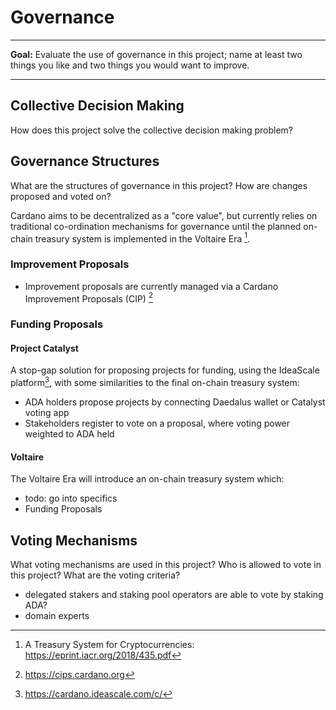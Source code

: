 # Governance

---

**Goal:** Evaluate the use of governance in this project; name at least two things you like and two things you would want to improve.

---
## Collective Decision Making
How does this project solve the collective decision making problem?

## Governance Structures
What are the structures of governance in this project? How are changes proposed and voted on?

Cardano aims to be decentralized as a "core value", but currently relies on traditional co-ordination mechanisms for 
governance until the planned on-chain treasury system is implemented in the Voltaire Era [^1].

### Improvement Proposals
- Improvement proposals are currently managed via a Cardano Improvement Proposals (CIP) [^2]

### Funding Proposals

#### Project Catalyst
A stop-gap solution for proposing projects for funding, using the IdeaScale platform[^3], with some similarities to 
the final on-chain treasury system:
- ADA holders propose projects by connecting Daedalus wallet or Catalyst voting app
- Stakeholders register to vote on a proposal, where voting power weighted to ADA held 

#### Voltaire
The Voltaire Era will introduce an on-chain treasury system which:

  - todo: go into specifics
  - Funding Proposals

## Voting Mechanisms
What voting mechanisms are used in this project?
Who is allowed to vote in this project? What are the voting criteria?

- delegated stakers and staking pool operators are able to vote by staking ADA?
- domain experts

[^1]: A Treasury System for Cryptocurrencies: https://eprint.iacr.org/2018/435.pdf
[^2]: https://cips.cardano.org
[^3]: https://cardano.ideascale.com/c/
